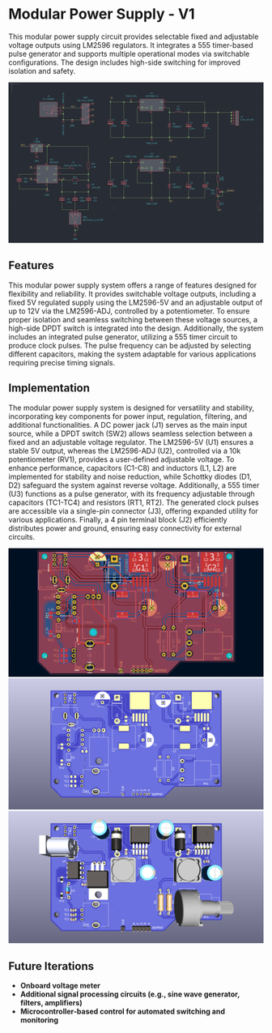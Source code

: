 # Modular Power Supply - V1
This modular power supply circuit provides selectable fixed and adjustable voltage outputs using LM2596 regulators. It integrates a 555 timer-based pulse generator and supports multiple operational modes via switchable configurations. The design includes high-side switching for improved isolation and safety.

![alt text](https://github.com/ashish-h1080/modular-power-supply-v1/blob/main/img/sch.png)



## Features
This modular power supply system offers a range of features designed for flexibility and reliability. It provides switchable voltage outputs, including a fixed 5V regulated supply using the LM2596-5V and an adjustable output of up to 12V via the LM2596-ADJ, controlled by a potentiometer. To ensure proper isolation and seamless switching between these voltage sources, a high-side DPDT switch is integrated into the design. Additionally, the system includes an integrated pulse generator, utilizing a 555 timer circuit to produce clock pulses. The pulse frequency can be adjusted by selecting different capacitors, making the system adaptable for various applications requiring precise timing signals.

## Implementation
The modular power supply system is designed for versatility and stability, incorporating key components for power input, regulation, filtering, and additional functionalities. A DC power jack (J1) serves as the main input source, while a DPDT switch (SW2) allows seamless selection between a fixed and an adjustable voltage regulator. The LM2596-5V (U1) ensures a stable 5V output, whereas the LM2596-ADJ (U2), controlled via a 10k potentiometer (RV1), provides a user-defined adjustable voltage. To enhance performance, capacitors (C1-C8) and inductors (L1, L2) are implemented for stability and noise reduction, while Schottky diodes (D1, D2) safeguard the system against reverse voltage. Additionally, a 555 timer (U3) functions as a pulse generator, with its frequency adjustable through capacitors (TC1-TC4) and resistors (RT1, RT2). The generated clock pulses are accessible via a single-pin connector (J3), offering expanded utility for various applications. Finally, a 4 pin terminal block (J2) efficiently distributes power and ground, ensuring easy connectivity for external circuits.
     
![alt text](https://github.com/ashish-h1080/modular-power-supply-v1/blob/main/img/lay.png)
![alt text](https://github.com/ashish-h1080/modular-power-supply-v1/blob/main/img/pcbren.png)
![alt text](https://github.com/ashish-h1080/modular-power-supply-v1/blob/main/img/3dmod.png)
## Future Iterations
- **Onboard voltage meter**
- **Additional signal processing circuits (e.g., sine wave generator, filters, amplifiers)**
- **Microcontroller-based control for automated switching and monitoring**
